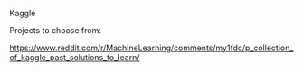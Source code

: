 Kaggle

Projects to choose from: 

https://www.reddit.com/r/MachineLearning/comments/my1fdc/p_collection_of_kaggle_past_solutions_to_learn/


